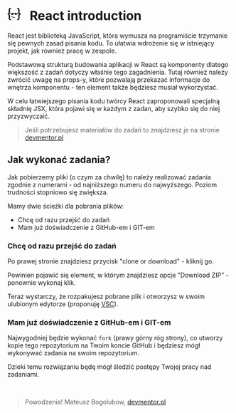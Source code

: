 # [![](assets/img/logo-readme2.jpg)](https://devmentor.pl) &nbsp; React introduction

React jest biblioteką JavaScript, która wymusza na programiście trzymanie się pewnych zasad pisania kodu. To ułatwia wdrożenie się w istniejący projekt, jak również pracę w zespole.

Podstawową strukturą budowania aplikacji w React są komponenty dlatego większość z zadań dotyczy właśnie tego zagadnienia. Tutaj również należy zwrócić uwagę na props-y, które pozwalają przekazać informacje do wnętrza komponentu - ten element także będziesz musiał wykorzystać.

W celu łatwiejszego pisania kodu twórcy React zaproponowali specjalną składnię JSX, która pojawi się w każdym z zadan, aby szybko się do niej przyzwyczaić.


> Jeśli potrzebujesz materiałów do zadań to znajdziesz je na stronie [devmentor.pl](https://devmentor.pl)

## Jak wykonać zadania?

Jak pobierzemy pliki (o czym za chwilę) to należy realizować zadania zgodnie z numerami - od najniższego numeru do najwyższego. Poziom trudności stopniowo się zwiększa.

Mamy dwie ścieżki dla pobrania plików:

* Chcę od razu przejść do zadań
* Mam już doświadczenie z GitHub-em i GIT-em

### Chcę od razu przejść do zadań

Po prawej stronie znajdziesz przycisk "clone or download" - kliknij go.

Powinien pojawić się element, w którym znajdziesz opcje "Download ZIP" - ponownie wykonaj klik.

Teraz wystarczy, że rozpakujesz pobrane plik i otworzysz w swoim ulubionym edytorze (proponuję [VSC](https://code.visualstudio.com/)).

### Mam już doświadczenie z GitHub-em i GIT-em

Najwygodniej będzie wykonać `fork` (prawy górny róg strony), co utworzy kopie tego repozytorium na Twoim koncie GitHub i będziesz mógł wykonywać zadania na swoim repozytorium.

Dzieki temu rozwiązaniu będę mógł śledzić postępy Twojej pracy nad zadaniami.

&nbsp;

> Powodzenia! Mateusz Bogolubow, [devmentor.pl](https://devmentor.pl)